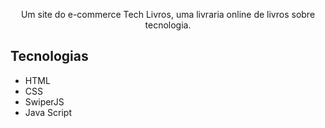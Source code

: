 
<p align="center">Um site do e-commerce Tech Livros, uma livraria online de livros sobre tecnologia.</p>

## Tecnologias
* HTML
* CSS
* SwiperJS
* Java Script
